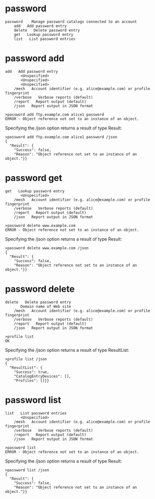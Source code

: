 

# password

````
password    Manage password catalogs connected to an account
    add   Add password entry
    delete   Delete password entry
    get   Lookup password entry
    list   List password entries
````


# password add

````
add   Add password entry
       <Unspecified>
       <Unspecified>
       <Unspecified>
    /mesh   Account identifier (e.g. alice@example.com) or profile fingerprint
    /verbose   Verbose reports (default)
    /report   Report output (default)
    /json   Report output in JSON format
````

````
>password add ftp.example.com alice1 password
ERROR - Object reference not set to an instance of an object.
````

Specifying the /json option returns a result of type Result:

````
>password add ftp.example.com alice1 password /json
{
  "Result": {
    "Success": false,
    "Reason": "Object reference not set to an instance of an object."}}
````

# password get

````
get   Lookup password entry
       <Unspecified>
    /mesh   Account identifier (e.g. alice@example.com) or profile fingerprint
    /verbose   Verbose reports (default)
    /report   Report output (default)
    /json   Report output in JSON format
````

````
>password delete www.example.com
ERROR - Object reference not set to an instance of an object.
````

Specifying the /json option returns a result of type Result:

````
>password delete www.example.com /json
{
  "Result": {
    "Success": false,
    "Reason": "Object reference not set to an instance of an object."}}
````

# password delete

````
delete   Delete password entry
       Domain name of Web site
    /mesh   Account identifier (e.g. alice@example.com) or profile fingerprint
    /verbose   Verbose reports (default)
    /report   Report output (default)
    /json   Report output in JSON format
````

````
>profile list
OK
````

Specifying the /json option returns a result of type ResultList:

````
>profile list /json
{
  "ResultList": {
    "Success": true,
    "CatalogEntryDevices": [],
    "Profiles": []}}
````

# password list

````
list   List password entries
       <Unspecified>
    /mesh   Account identifier (e.g. alice@example.com) or profile fingerprint
    /verbose   Verbose reports (default)
    /report   Report output (default)
    /json   Report output in JSON format
````

````
>password list
ERROR - Object reference not set to an instance of an object.
````

Specifying the /json option returns a result of type Result:

````
>password list /json
{
  "Result": {
    "Success": false,
    "Reason": "Object reference not set to an instance of an object."}}
````


